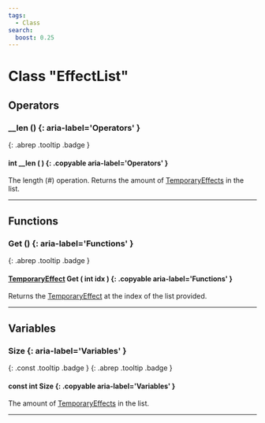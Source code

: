 ```yaml
---
tags:
  - Class
search:
  boost: 0.25
---
```

# Class "EffectList"
## Operators
### __len () {: aria-label='Operators' }
[ ](#){: .abrep .tooltip .badge }
#### int __len ( ) {: .copyable aria-label='Operators' }

The length (#) operation. Returns the amount of [TemporaryEffects](TemporaryEffects.md) in the list.

___
## Functions
### Get () {: aria-label='Functions' }
[ ](#){: .abrep .tooltip .badge }
#### [TemporaryEffect](TemporaryEffect.md) Get ( int idx ) {: .copyable aria-label='Functions' }

Returns the [TemporaryEffect](TemporaryEffect.md) at the index of the list provided.

___
## Variables
### Size {: aria-label='Variables' }
[ ](#){: .const .tooltip .badge } [ ](#){: .abrep .tooltip .badge }
#### const int Size  {: .copyable aria-label='Variables' }

The amount of [TemporaryEffects](TemporaryEffects.md) in the list.

___
